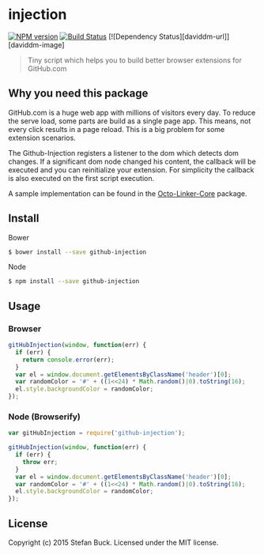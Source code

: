 # injection
[![NPM version][npm-image]][npm-url] [![Build Status][travis-image]][travis-url] [![Dependency Status][daviddm-url]][daviddm-image]

> Tiny script which helps you to build better browser extensions for GitHub.com

## Why you need this package

GitHub.com is a huge web app with millions of visitors every day. To reduce the serve load, some parts are build as a single page app. This means, not every click results in a page reload. This is a big problem for some extension scenarios.

The Github-Injection registers a listener to the dom which detects dom changes. If a significant dom node changed his content, the callback will be executed and you can reinitialize your extension. For simplicity the callback is also executed on the first script execution.

A sample implementation can be found in the [Octo-Linker-Core](https://github.com/octo-linker/core/blob/4a30c6606465e294d1ae1c9ca394ba03368928f7/index.js#L8-L10) package.

## Install

Bower
```bash
$ bower install --save github-injection
```

Node
```bash
$ npm install --save github-injection
```

## Usage

### Browser
```js
gitHubInjection(window, function(err) {
  if (err) {
    return console.error(err);
  }
  var el = window.document.getElementsByClassName('header')[0];
  var randomColor = '#' + ((1<<24) * Math.random()|0).toString(16);
  el.style.backgroundColor = randomColor;
});

```

### Node (Browserify)
```js
var gitHubInjection = require('github-injection');

gitHubInjection(window, function(err) {
  if (err) {
    throw err;
  }
  var el = window.document.getElementsByClassName('header')[0];
  var randomColor = '#' + ((1<<24) * Math.random()|0).toString(16);
  el.style.backgroundColor = randomColor;
});

```


## License

Copyright (c) 2015 Stefan Buck. Licensed under the MIT license.



[npm-url]: https://npmjs.org/package/github-injection
[npm-image]: https://badge.fury.io/js/github-injection.svg
[travis-url]: https://travis-ci.org/octolinker/injection
[travis-image]: https://travis-ci.org/OctoLinker/injection.svg?branch=master

